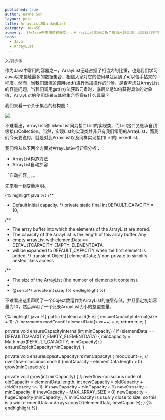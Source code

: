 ```yaml
---
published: true
author: Wayne Sun
layout: post
title: ArrayList和LinkedList
category: JavaSE
summary: 作为Java中常用的容器之一，ArrayList无疑占据了相当大的比重，也是我们学习Java以来接触最多的数据集合，相信大家对它的使用早就达到了可以信手拈来的程度。然而，当我们潇洒的调用add()进行添加操作的时候，是否考虑过ArrayList的容量问题。当我们调用get()方法获取元素时，底层又是如何获得具体的对象值。ArrayList和LinkedList在性能和使用场景方面究竟有什么异同？
tags:
  - Java
  - ArrayList
---
```


`文/孙少伟`

作为Java中常用的容器之一，ArrayList无疑占据了相当大的比重，也是我们学习Java以来接触最多的数据集合，相信大家对它的使用早就达到了可以信手拈来的程度。然而，当我们潇洒的调用add()进行添加操作的时候，是否考虑过ArrayList的容量问题。当我们调用get()方法获取元素时，底层又是如何获得具体的对象值，ArrayList的使用场景与其他集合究竟有什么异同？

我们来看一个关于集合的结构图：

![](http://cdowv.img48.wal8.com/img48/519761_20150601204824/1464240935.jpg)

不难看出，ArrayList和LinkedList同为接口List的实现类，而List接口又继承自顶级接口Collection。当然，实现List的实现类并非只有我们常用的ArrayList，而我们今天要说的，就是对比ArrayList以及同样实现接口List的LinkedList。

我们将从以下两个方面对ArrayList进行详细分析：

- ArrayList构造方法
- ArrayList自动扩容

「自动扩容」。。。

先来看一组变量声明。

> 

{% highlight java %} 
/**
 * Default initial capacity.
 */
private static final int DEFAULT_CAPACITY = 10;

/**
 * The array buffer into which the elements of the ArrayList are stored.
 * The capacity of the ArrayList is the length of this array buffer. Any
 * empty ArrayList with elementData == DEFAULTCAPACITY_EMPTY_ELEMENTDATA
 * will be expanded to DEFAULT_CAPACITY when the first element is added.
 */
transient Object[] elementData; // non-private to simplify nested class access

/**
 * The size of the ArrayList (the number of elements it contains).
 *
 * @serial
 */
private int size;
{% endhighlight %}

不难看出这里声明了一个Object数组作为ArrayList的底层存储，并且固定初始容量为10，然后声明了一个记录ArrayList大小的整型变量。

{% highlight java %} 
public boolean add(E e) {
    ensureCapacityInternal(size + 1);  // Increments modCount!!
    elementData[size++] = e;
    return true;
}

private void ensureCapacityInternal(int minCapacity) {
    if (elementData == DEFAULTCAPACITY_EMPTY_ELEMENTDATA) {
        minCapacity = Math.max(DEFAULT_CAPACITY, minCapacity);
    }
    ensureExplicitCapacity(minCapacity);
}

private void ensureExplicitCapacity(int minCapacity) {
    modCount++;
    // overflow-conscious code
    if (minCapacity - elementData.length > 0)
        grow(minCapacity);
}

private void grow(int minCapacity) {
    // overflow-conscious code
    int oldCapacity = elementData.length;
    int newCapacity = oldCapacity + (oldCapacity >> 1);
    if (newCapacity - minCapacity < 0)
        newCapacity = minCapacity;
    if (newCapacity - MAX_ARRAY_SIZE > 0)
        newCapacity = hugeCapacity(minCapacity);
    // minCapacity is usually close to size, so this is a win:
    elementData = Arrays.copyOf(elementData, newCapacity);
}
{% endhighlight %}

**  ** 